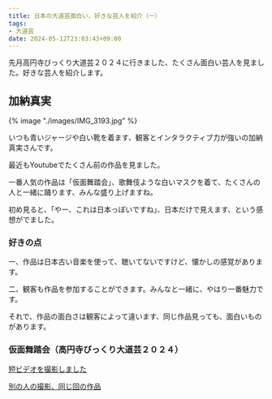 ```yaml
---
title: 日本の大道芸面白い、好きな芸人を紹介（一）
tags:
- 大道芸
date: 2024-05-12T23:03:43+09:00
---
```


先月高円寺びっくり大道芸２０２４に行きました、たくさん面白い芸人を見ました。好きな芸人を紹介します。

## 加納真実

{% image "./images/IMG_3193.jpg" %}

いつも青いジャージや白い靴を着ます、観客とインタラクティブ力が強いの加納真実さんです。

最近もYoutubeでたくさん前の作品を見ました。

一番人気の作品は「仮面舞踏会」、歌舞伎ような白いマスクを着て、たくさんの人と一緒に踊ります、みんな盛り上げますね。

初め見ると、「やー、これは日本っぽいですね」、日本だけで見えます、という感想がでました。

### 好きの点

一、作品は日本古い音楽を使って、聴いてないですけど、懐かしの感覚があります。

二、観客も作品を参加することができます。みんなと一緒に、やはり一番魅力です。

それで、作品の面白さは観客によって違います、同じ作品見っても、面白いものがあります。

### 仮面舞踏会（高円寺びっくり大道芸２０２４）

[短ビデオを撮影しました](https://www.youtube.com/shorts/axBqJwGMOJ8)

[別の人の撮影、同じ回の作品](https://www.youtube.com/watch?v=9Wx7-ljzbbQ)

